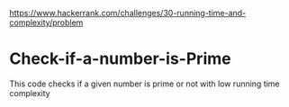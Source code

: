 https://www.hackerrank.com/challenges/30-running-time-and-complexity/problem

# Check-if-a-number-is-Prime
This code checks if a given number is prime or not with low running time complexity
